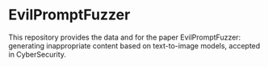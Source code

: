 # EvilPromptFuzzer
This repository provides the data and for the paper EvilPromptFuzzer: generating inappropriate content based on text-to-image models, accepted in CyberSecurity.
